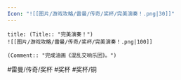 ```yaml
---
Icon: "![[图片/游戏攻略/雷曼/传奇/奖杯/完美演奏！.png|30]]"
---
```

```ad-common-bronze-trophy
title: (Title:: "完美演奏！")
![[图片/游戏攻略/雷曼/传奇/奖杯/完美演奏！.png|100]]

(Comment:: "完成油画《混乱交响乐团》。")
```

#雷曼/传奇/奖杯 #奖杯 #奖杯/铜
